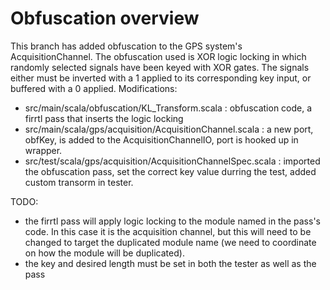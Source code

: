 # Obfuscation overview

This branch has added obfuscation to the GPS system's AcquisitionChannel. The obfuscation used is XOR logic locking in which randomly selected signals have been keyed with XOR gates. The signals either must be inverted with a 1 applied to its corresponding key input, or buffered with a 0 applied. 
Modifications:
- src/main/scala/obfuscation/KL_Transform.scala : obfuscation code, a firrtl pass that inserts the logic locking
- src/main/scala/gps/acquisition/AcquisitionChannel.scala : a new port, obfKey, is added to the AcquisitionChannelIO, port is hooked up in wrapper. 
- src/test/scala/gps/acquisition/AcquisitionChannelSpec.scala : imported the obfuscation pass, set the correct key value durring the test, added custom transorm in tester.


TODO: 
- the firrtl pass will apply logic locking to the module named in the pass's code. In this case it is the acquisition channel, but this will need to be changed to target the duplicated module name (we need to coordinate on how the module will be duplicated).
- the key and desired length must be set in both the tester as well as the pass



